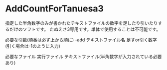 # AddCountForTanuesa3
指定した半角数字のみが書かれたテキストファイルの数字を足したり引いたりするだけのソフトです。
たぬえさ3専用です。単体で使用することは不可能です。

必要な引数(順番は必ず上から順に)
-add
テキストファイル名
足すor引く数字(引く場合は-1のように入力)

必要なファイル
実行ファイル
テキストファイル(半角数字が入力されている必要あり)
